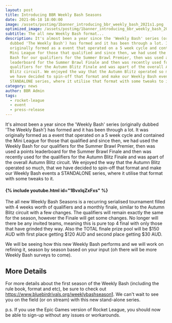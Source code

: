 ```yaml
---
layout: post
title: Introducing BBR Weekly Bash Seasons
date: 2021-06-18 18:00:00
image: /assets/postimg/1banner_introducing_bbr_weekly_bash_2021s1.png
optimized_image: /assets/postimg/1banner_introducing_bbr_weekly_bash_2021s1.png
subtitle: The all new Weekly Bash format...
description: It's almost been a year since the 'Weekly Bash' series (originally
  dubbed 'The Weekly Bash') has formed and it has been through a lot. It was
  originally formed as a event that operated on a 5 week cycle and contained the
  Mini League for those that qualified and since then, we had used the Weekly
  Bash for our qualifiers for the Summer Brawl Premier, then was used a points
  leaderboard for the Summer Brawl Finale and then was recently used for the
  qualifiers for the Autumn Blitz Finale and was apart of the overall Autumn
  Blitz circuit. We enjoyed the way that the Autumn Blitz operated so much, that
  we have decided to spin-off that format and make our Weekly Bash events a
  STANDALONE series, where it utilise that format with some tweaks to it.
category: news
author: BBR Admin
tags:
  - rocket-league
  - event
  - press-release
---
```

It's almost been a year since the 'Weekly Bash' series (originally dubbed 'The Weekly Bash') has formed and it has been through a lot. It was originally formed as a event that operated on a 5 week cycle and contained the Mini League for those that qualified and since then, we had used the Weekly Bash for our qualifiers for the Summer Brawl Premier, then was used a points leaderboard for the Summer Brawl Finale and then was recently used for the qualifiers for the Autumn Blitz Finale and was apart of the overall Autumn Blitz circuit. We enjoyed the way that the Autumn Blitz operated so much, that we have decided to spin-off that format and make our Weekly Bash events a STANDALONE series, where it utilise that format with some tweaks to it.

#### {% include youtube.html id="1BvxIqZxFxs" %}

The all new Weekly Bash Seasons is a recurring serialised tournament filled with 4 weeks worth of qualifiers and a monthly finale, similar to the Autumn Blitz circuit with a few changes. The qualifiers will remain exactly the same for the season, however the Finale will get some changes. No longer will there be any invited teams, meaning this is pure top 4 final with only those that have grinded they way. Also the TOTAL finale prize pool will be $150 AUD with first place getting $120 AUD and second place getting $30 AUD.

We will be seeing how this new Weekly Bash performs and we will work on refining it, season by season based on your input (oh there will be more Weekly Bash surveys to come).

## More Details

For more details about the first season of the Weekly Bash (including the rule book, format and etc), be sure to check out <a target="_self" rel=" noopener" class="ARhbh sn3Ek" href="https://www.bluebirdrivals.org/weeklybashseason1">https://www.bluebirdrivals.org/weeklybashseason1</a>. We can't wait to see you on the field (or on stream) with this new stand-alone series.

p.s. If you use the Epic Games version of Rocket League, you should now be able to sign-up without any issues or workarounds.